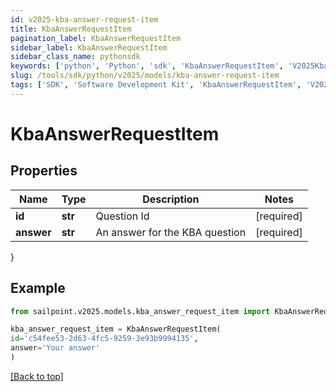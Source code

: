 ```yaml
---
id: v2025-kba-answer-request-item
title: KbaAnswerRequestItem
pagination_label: KbaAnswerRequestItem
sidebar_label: KbaAnswerRequestItem
sidebar_class_name: pythonsdk
keywords: ['python', 'Python', 'sdk', 'KbaAnswerRequestItem', 'V2025KbaAnswerRequestItem'] 
slug: /tools/sdk/python/v2025/models/kba-answer-request-item
tags: ['SDK', 'Software Development Kit', 'KbaAnswerRequestItem', 'V2025KbaAnswerRequestItem']
---
```


# KbaAnswerRequestItem


## Properties

Name | Type | Description | Notes
------------ | ------------- | ------------- | -------------
**id** | **str** | Question Id | [required]
**answer** | **str** | An answer for the KBA question | [required]
}

## Example

```python
from sailpoint.v2025.models.kba_answer_request_item import KbaAnswerRequestItem

kba_answer_request_item = KbaAnswerRequestItem(
id='c54fee53-2d63-4fc5-9259-3e93b9994135',
answer='Your answer'
)

```
[[Back to top]](#) 

